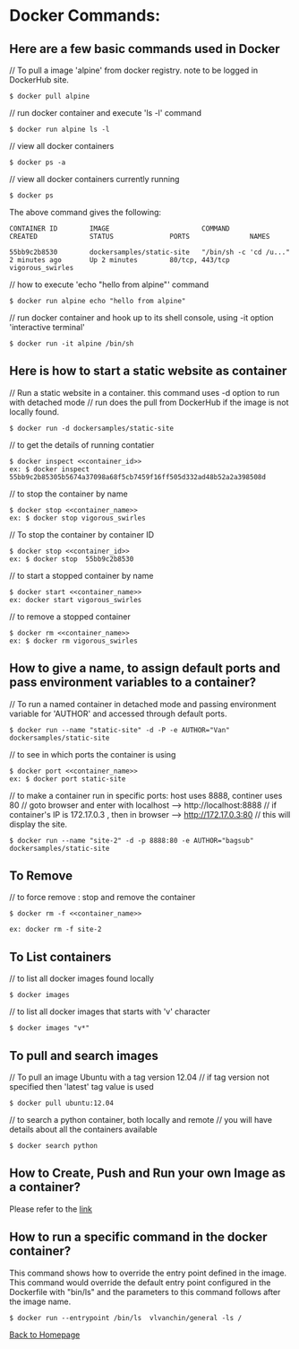
# Docker Commands:

## Here are a few basic commands used in Docker

// To pull a image 'alpine' from docker registry.  note to be logged in DockerHub site.
```
$ docker pull alpine
```

// run docker container and execute 'ls -l' command
```
$ docker run alpine ls -l
```

// view all docker containers
```
$ docker ps -a
```

// view all docker containers currently running
```
$ docker ps
```

The above command gives the following:
```
CONTAINER ID        IMAGE                       COMMAND                  CREATED             STATUS              PORTS               NAMES

55bb9c2b8530        dockersamples/static-site   "/bin/sh -c 'cd /u..."   2 minutes ago       Up 2 minutes        80/tcp, 443/tcp     vigorous_swirles
```

// how to execute 'echo "hello from alpine"' command
```
$ docker run alpine echo "hello from alpine"
```

// run docker container and hook up to its shell console, using -it option 'interactive terminal'
```
$ docker run -it alpine /bin/sh
```

## Here is how to start a static website as container

// Run a static website in a container. this command uses -d option to run with detached mode
// run does the pull from DockerHub if the image is not locally found.
```
$ docker run -d dockersamples/static-site
```

// to get the details of running contatier
```
$ docker inspect <<container_id>>
ex: $ docker inspect 55bb9c2b85305b5674a37098a68f5cb7459f16ff505d332ad48b52a2a398508d
```

// to stop the container by name
```
$ docker stop <<container_name>>
ex: $ docker stop vigorous_swirles
```

// To stop the container by container ID
```
$ docker stop <<container_id>>
ex: $ docker stop  55bb9c2b8530
```

// to start a stopped container by name
```
$ docker start <<container_name>>
ex: docker start vigorous_swirles
```

// to remove a stopped container
```
$ docker rm <<container_name>>
ex: $ docker rm vigorous_swirles
```

## How to give a name, to assign default ports and pass environment variables to a container?

// To run a named container in detached mode and passing environment variable for 'AUTHOR' and accessed through default ports.
```
$ docker run --name "static-site" -d -P -e AUTHOR="Van" dockersamples/static-site
```

// to see in which ports the container is using
```
$ docker port <<container_name>>
ex: $ docker port static-site
```

// to make a container run in specific ports: host uses 8888, continer uses 80
// goto browser and enter with localhost --> http://localhost:8888
// if container's IP is 172.17.0.3 , then in browser --> http://172.17.0.3:80
// this will display the site.
```
$ docker run --name "site-2" -d -p 8888:80 -e AUTHOR="bagsub" dockersamples/static-site
``` 

## To Remove 

// to force remove : stop and remove the container
```
$ docker rm -f <<container_name>>

ex: docker rm -f site-2
```

## To List containers

// to list all docker images found locally

```
$ docker images
```

// to list all docker images that starts with 'v' character

```
$ docker images "v*"
```

## To pull and search images

// To pull an image Ubuntu with a tag version 12.04
// if tag version not specified then 'latest' tag value is used
```
$ docker pull ubuntu:12.04
```

// to search a python container, both locally and remote
// you will have details about all the containers available
```
$ docker search python
```

## How to Create, Push and Run your own Image as a container?

Please refer to the [ link ](https://vanchin.blogspot.sg/2018/03/how-to-create-push-and-run-your-own.html)

## How to run a specific command in the docker container?

This command shows how to override the entry point defined in the image. This command would override the default entry point configured in the Dockerfile with "bin/ls" and the parameters to this command follows after the image name. 

```
$ docker run --entrypoint /bin/ls  vlvanchin/general -ls /
```

[Back to Homepage](../tips-repo)


